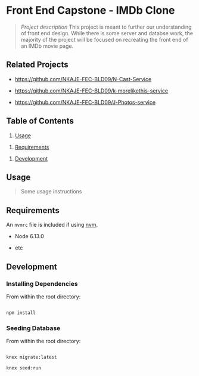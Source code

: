 # Front End Capstone - IMDb Clone

> <em>Project description</em>
> This project is meant to further our understanding of front end design. While there is some server and databse work, the majority of the project will be focused on recreating the front end of an IMDb movie page.

## Related Projects

- https://github.com/NKAJE-FEC-BLD09/N-Cast-Service

- https://github.com/NKAJE-FEC-BLD09/k-morelikethis-service

- https://github.com/NKAJE-FEC-BLD09/J-Photos-service

## Table of Contents

1. [Usage](#Usage)

1) [Requirements](#requirements)

1. [Development](#development)

## Usage

> Some usage instructions

## Requirements

An `nvmrc` file is included if using [nvm](https://github.com/creationix/nvm).

- Node 6.13.0

* etc

## Development

### Installing Dependencies

From within the root directory:

```sh

npm install

```

### Seeding Database

From within the root directory:

```sh

knex migrate:latest

knex seed:run

```
